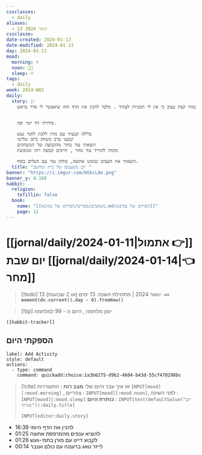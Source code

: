 ```yaml
---
cssclasses:
  - daily
aliases:
  - 13 ינואר 2024
cssclasse: 
date-created: 2024-01-13
date-modified: 2024-01-13
day: 2024-01-13
mood:
  morning: ☹️
  noon: 🧑‍💻
  sleep: ☹️
tags:
  - daily
week: 2024-W02
daily:
  story: |-
    יום שבת גשום , קמתי קצת עצוב כי אין לי תוכניות לעתיד . מלבד להכין את הדף הזה שיאפשר לי סדר בראש. 


    סידרתי דף יומי יפה.

    בלילה קבעתי עם מורן ללכת לחמי געש
    קבענו ערב משחק ביום שלישי
    הוצאתי עוד בחור מהקבוצה של המשחקים 
    מקווה להוריד עוד מחר , חייבים קבוצה רזה ומגובשת

    הוצאתי את העצים שגזמנו אחוצה, בוהדן עזר עם העלים בסוף.
  title: "יום משעמם של בית ומחשב "
banner: "https://i.imgur.com/KGkcLAe.png"
banner_y: 0.168
habbit:
  religion:
    tefillin: false
  book:
    name: "[[משאבים/ספרים/הפרדס של עקיבא.md|הפרדס של עקיבא]]"
    page: 12
---
```

# [[jornal/daily/2024-01-11|אתמול 👉]] יום שבת [[jornal/daily/2024-01-14|👈 מחר]]

> [!todo] 13 ינואר 2024 | מתחילת השנה: 13 ימים (או 2 שבועות). **`== moment(dv.current().day - 0).fromNow()`**

> [!tip]  יומן מלחמה , היום ה - 99 למלחמה

```meta-bind-embed
[[habbit-tracker]]
```

## הספקתי היום

```meta-bind-button
label: Add Activity
style: default
actions: 
  - type: command
    command: quickadd:choice:1a3b6275-d9b2-4604-b43d-55cf470298bc

```

> [!cite] אז איך עבר היום שלי
> **מצב רוח** :  התעוררות `INPUT[mood][:mood.morning]` , צהריים : `INPUT[mood][:mood.noon]`,  לפני השינה :  `INPUT[mood][:mood.sleep]`
> **כותרת היום** : `INPUT[text(defaultValue("יום שגרתי")):daily.title]`
> ```meta-bind
> INPUT[editor:daily.story]
> ```

- 16:39 להכין את הדף היומי
- 01:25 להוציא ענפים מהמרפסת אחוצה
- 01:26 לקבוע דייט עם מורן בחמי-געש  
- 00:14 לייזר טאג ברעננה עם כולם וענבר 


